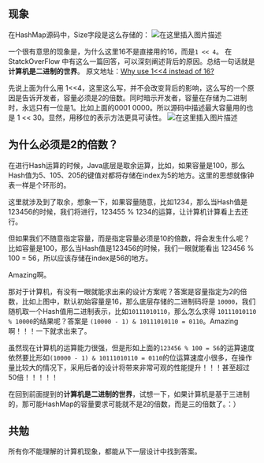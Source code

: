 



## 现象

在HashMap源码中，Size字段是这么存储的：
![在这里插入图片描述](https://cdn.jsdelivr.net/gh/wholon/image@main/uPic/1bc4eecefcc64b6991d3ff0554c5754a.png)

一个很有意思的现象是，为什么这里16不是直接用的16，而是`1 << 4`。
在StatckOverFlow 中有这么一篇回答，可以深刻阐述背后的原因。总结一句话就是**计算机是二进制的世界**。
原文地址：[Why use 1<<4 instead of 16?](https://stackoverflow.com/questions/36039911/why-use-14-instead-of-16)

先说上面为什么用 1<<4，这里这么写，并不会改变背后的影响，这么写的一个原因是告诉开发者，容量必须是2的倍数。同时暗示开发者，容量在存储为二进制时，永远只有一位是1。比如上面的0001 0000。所以源码中描述最大容量用的也是 1 << 30。显然，用移位的表示方法更具可读性。
![在这里插入图片描述](https://cdn.jsdelivr.net/gh/wholon/image@main/uPic/de326f9de7a348629c165ceedba4ad9d.png)


## 为什么必须是2的倍数？

在进行Hash运算的时候，Java底层是取余运算，比如，如果容量是100，那么Hash值为5、105、205的键值对都将存储在index为5的地方。这里的思想就像钟表一样是个环形的。

这里就涉及到了取余，想象一下，如果容量随意，比如1234，那么当Hash值是123456的时候，我们将进行，123455 % 1234的运算，让计算机计算看上去还行。

但如果我们不随意指定容量，而是指定容量必须是10的倍数，将会发生什么呢？比如容量是100，那么当Hash值是123456的时候，我们一眼就能看出 123456 % 100 = 56，所以应该存储在index是56的地方。

Amazing啊。

那对于计算机，有没有一眼就能求出来的设计方案呢？答案是容量指定为2的倍数，比如上图中，默认初始容量是16，那么底层存储的二进制码将是 `10000`，我们随机取一个Hash值用二进制表示，比如`10111010110`，那么怎么求得 `10111010110 % 10000`的结果呢？答案是 `(10000 - 1) & 10111010110 = 0110`。Amazing啊！！！一下就求出来了。

虽然现在计算机的运算能力很强，但是形如上面的`123456 % 100 = 56`的运算速度依然要比形如`(10000 - 1) & 10111010110 = 0110`的位运算速度小很多，在操作量比较大的情况下，采用后者的设计将带来非常可观的性能提升！！！甚至超过50倍！！！！！

在回到前面提到的**计算机是二进制的世界**，试想一下，如果计算机是基于三进制的，那可能HashMap的容量要求可能就不是2的倍数，而是三的倍数了。：）

## 共勉
所有你不能理解的计算机现象，都能从下一层设计中找到答案。